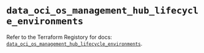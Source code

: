 # `data_oci_os_management_hub_lifecycle_environments`

Refer to the Terraform Registory for docs: [`data_oci_os_management_hub_lifecycle_environments`](https://registry.terraform.io/providers/oracle/oci/6.18.0/docs/data-sources/os_management_hub_lifecycle_environments).
